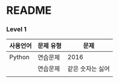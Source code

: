 # README

### Level 1

| 사용언어 | 문제 유형 | 문제             |
| -------- | --------- | ---------------- |
| Python   | 연습문제  | 2016             |
|          | 연습문제  | 같은 숫자는 싫어 |
|          |           |                  |

